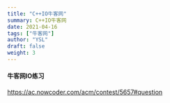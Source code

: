 ```yaml
---
title: "C++IO牛客网"
summary: C++IO牛客网
date: 2021-04-16
tags: ["牛客网"]
author: "YSL"
draft: false
weight: 3
---
```

#### 牛客网IO练习
<https://ac.nowcoder.com/acm/contest/5657#question>